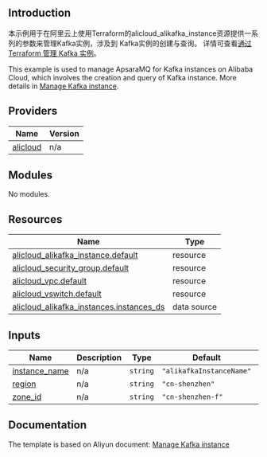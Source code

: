 ## Introduction

<!-- DOCS_DESCRIPTION_CN -->
本示例用于在阿里云上使用Terraform的alicloud_alikafka_instance资源提供一系列的参数来管理Kafka实例，涉及到 Kafka实例的创建与查询。
详情可查看[通过 Terraform 管理 Kafka 实例](https://help.aliyun.com/document_detail/2618253.html)。
<!-- DOCS_DESCRIPTION_CN -->

<!-- DOCS_DESCRIPTION_EN -->
This example is used to manage ApsaraMQ for Kafka instances on Alibaba Cloud, which involves the creation and query of Kafka instance.
More details in [Manage Kafka instance](https://help.aliyun.com/document_detail/2618253.html).
<!-- DOCS_DESCRIPTION_EN -->

<!-- BEGIN_TF_DOCS -->
## Providers

| Name | Version |
|------|---------|
| <a name="provider_alicloud"></a> [alicloud](#provider\_alicloud) | n/a |

## Modules

No modules.

## Resources

| Name | Type |
|------|------|
| [alicloud_alikafka_instance.default](https://registry.terraform.io/providers/aliyun/alicloud/latest/docs/resources/alikafka_instance) | resource |
| [alicloud_security_group.default](https://registry.terraform.io/providers/aliyun/alicloud/latest/docs/resources/security_group) | resource |
| [alicloud_vpc.default](https://registry.terraform.io/providers/aliyun/alicloud/latest/docs/resources/vpc) | resource |
| [alicloud_vswitch.default](https://registry.terraform.io/providers/aliyun/alicloud/latest/docs/resources/vswitch) | resource |
| [alicloud_alikafka_instances.instances_ds](https://registry.terraform.io/providers/aliyun/alicloud/latest/docs/data-sources/alikafka_instances) | data source |

## Inputs

| Name | Description | Type | Default | Required |
|------|-------------|------|---------|:--------:|
| <a name="input_instance_name"></a> [instance\_name](#input\_instance\_name) | n/a | `string` | `"alikafkaInstanceName"` | no |
| <a name="input_region"></a> [region](#input\_region) | n/a | `string` | `"cn-shenzhen"` | no |
| <a name="input_zone_id"></a> [zone\_id](#input\_zone\_id) | n/a | `string` | `"cn-shenzhen-f"` | no |
<!-- END_TF_DOCS -->

## Documentation
<!-- docs-link --> 

The template is based on Aliyun document: [Manage Kafka instance](https://help.aliyun.com/document_detail/2618253.html) 

<!-- docs-link --> 